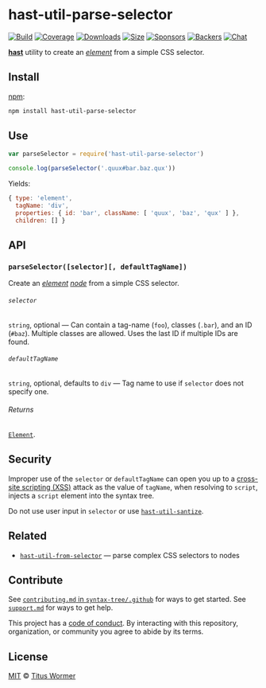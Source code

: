 # hast-util-parse-selector

[![Build][build-badge]][build]
[![Coverage][coverage-badge]][coverage]
[![Downloads][downloads-badge]][downloads]
[![Size][size-badge]][size]
[![Sponsors][sponsors-badge]][collective]
[![Backers][backers-badge]][collective]
[![Chat][chat-badge]][chat]

[**hast**][hast] utility to create an [*element*][element] from a simple CSS
selector.

## Install

[npm][]:

```sh
npm install hast-util-parse-selector
```

## Use

```js
var parseSelector = require('hast-util-parse-selector')

console.log(parseSelector('.quux#bar.baz.qux'))
```

Yields:

```js
{ type: 'element',
  tagName: 'div',
  properties: { id: 'bar', className: [ 'quux', 'baz', 'qux' ] },
  children: [] }
```

## API

### `parseSelector([selector][, defaultTagName])`

Create an [*element*][element] [*node*][node] from a simple CSS selector.

###### `selector`

`string`, optional — Can contain a tag-name (`foo`), classes (`.bar`),
and an ID (`#baz`).
Multiple classes are allowed.
Uses the last ID if multiple IDs are found.

###### `defaultTagName`

`string`, optional, defaults to `div` — Tag name to use if `selector` does not
specify one.

###### Returns

[`Element`][element].

## Security

Improper use of the `selector` or `defaultTagName` can open you up to a
[cross-site scripting (XSS)][xss] attack as the value of `tagName`, when
resolving to `script`, injects a `script` element into the syntax tree.

Do not use user input in `selector` or use [`hast-util-santize`][sanitize].

## Related

*   [`hast-util-from-selector`](https://github.com/syntax-tree/hast-util-from-selector)
    — parse complex CSS selectors to nodes

## Contribute

See [`contributing.md` in `syntax-tree/.github`][contributing] for ways to get
started.
See [`support.md`][support] for ways to get help.

This project has a [code of conduct][coc].
By interacting with this repository, organization, or community you agree to
abide by its terms.

## License

[MIT][license] © [Titus Wormer][author]

<!-- Definitions -->

[build-badge]: https://github.com/syntax-tree/hast-util-parse-selector/workflows/main/badge.svg

[build]: https://github.com/syntax-tree/hast-util-parse-selector/actions

[coverage-badge]: https://img.shields.io/codecov/c/github/syntax-tree/hast-util-parse-selector.svg

[coverage]: https://codecov.io/github/syntax-tree/hast-util-parse-selector

[downloads-badge]: https://img.shields.io/npm/dm/hast-util-parse-selector.svg

[downloads]: https://www.npmjs.com/package/hast-util-parse-selector

[size-badge]: https://img.shields.io/bundlephobia/minzip/hast-util-parse-selector.svg

[size]: https://bundlephobia.com/result?p=hast-util-parse-selector

[sponsors-badge]: https://opencollective.com/unified/sponsors/badge.svg

[backers-badge]: https://opencollective.com/unified/backers/badge.svg

[collective]: https://opencollective.com/unified

[chat-badge]: https://img.shields.io/badge/chat-discussions-success.svg

[chat]: https://github.com/syntax-tree/unist/discussions

[npm]: https://docs.npmjs.com/cli/install

[license]: license

[author]: https://wooorm.com

[contributing]: https://github.com/syntax-tree/.github/blob/HEAD/contributing.md

[support]: https://github.com/syntax-tree/.github/blob/HEAD/support.md

[coc]: https://github.com/syntax-tree/.github/blob/HEAD/code-of-conduct.md

[hast]: https://github.com/syntax-tree/hast

[node]: https://github.com/syntax-tree/hast#nodes

[element]: https://github.com/syntax-tree/hast#element

[xss]: https://en.wikipedia.org/wiki/Cross-site_scripting

[sanitize]: https://github.com/syntax-tree/hast-util-sanitize
